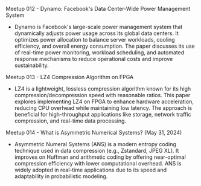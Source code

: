 Meetup 012 - Dynamo: Facebook's Data Center-Wide Power Management System
- Dynamo is Facebook's large-scale power management system that dynamically adjusts power usage across its global data centers.  It optimizes power allocation to balance server workloads, cooling efficiency, and overall energy consumption.  The paper discusses its use of real-time power monitoring, workload scheduling, and automated response mechanisms to reduce operational costs and improve sustainability.  

Meetup 013 - LZ4 Compression Algorithm on FPGA
- LZ4 is a lightweight, lossless compression algorithm known for its high compression/decompression speed with reasonable ratios.  This paper explores implementing LZ4 on FPGA to enhance hardware acceleration, reducing CPU overhead while maintaining low latency.  The approach is beneficial for high-throughput applications like storage, network traffic compression, and real-time data processing.  

Meetup 014 - What is Asymmetric Numerical Systems?  (May 31, 2024)
- Asymmetric Numeral Systems (ANS) is a modern entropy coding technique used in data compression (e.g., Zstandard, JPEG XL).  It improves on Huffman and arithmetic coding by offering near-optimal compression efficiency with lower computational overhead.  ANS is widely adopted in real-time applications due to its speed and adaptability in probabilistic modeling.  


